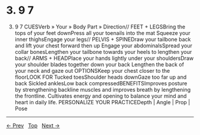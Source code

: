 # 3. 9 7

3. 9 7
CUESVerb » Your » Body Part » Direction// FEET + LEGSBring the tops of your feet downPress all your toenails into the mat Squeeze your inner thighsEngage your legs// PELVIS + SPINEDraw your tailbone back and lift your chest forward then up Engage your abdominalsSpread your collar bonesLengthen your tailbone towards your heels to lengthen your back// ARMS + HEADPlace your hands lightly under your shouldersDraw your shoulder blades together down your back Lengthen the back of your neck and gaze out
OPTIONSKeep your chest closer to the floorLOOK FOR Tucked toesShoulder heads downGaze too far up and back Sickled anklesLow back compressedBENEFITSImproves posture by strengthening backline muscles and improves breath by lengthening the frontline. Cultivates energy and opening to balance your mind and heart in daily life.
PERSONALIZE YOUR PRACTICEDepth | Angle | Prop | Pose


---
[← Prev](/pages/page-147.md) &nbsp; [Top](/index.md) &nbsp; [Next →](/pages/page-149.md)
